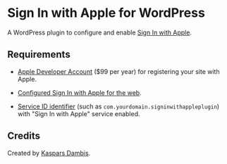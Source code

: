 # Sign In with Apple for WordPress

A WordPress plugin to configure and enable [Sign In with Apple](https://developer.apple.com/sign-in-with-apple/).


## Requirements

- [Apple Developer Account](https://developer.apple.com/programs/enroll/) ($99 per year) for registering your site with Apple.

- [Configured Sign In with Apple for the web](https://help.apple.com/developer-account/#/dev1c0e25352).

- [Service ID identifier](https://developer.apple.com/account/resources/identifiers/list/serviceId) (such as `com.yourdomain.signinwithappleplugin`) with "Sign In with Apple" service enabled.


## Credits

Created by [Kaspars Dambis](https://kaspars.net).
